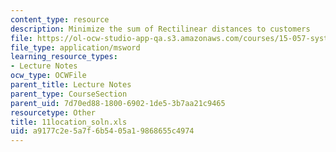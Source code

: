 ```yaml
---
content_type: resource
description: Minimize the sum of Rectilinear distances to customers
file: https://ol-ocw-studio-app-qa.s3.amazonaws.com/courses/15-057-systems-optimization-spring-2003/a9177c2e5a7f6b5405a19868655c4974_11location_soln.xls
file_type: application/msword
learning_resource_types:
- Lecture Notes
ocw_type: OCWFile
parent_title: Lecture Notes
parent_type: CourseSection
parent_uid: 7d70ed88-1800-6902-1de5-3b7aa21c9465
resourcetype: Other
title: 11location_soln.xls
uid: a9177c2e-5a7f-6b54-05a1-9868655c4974
---
```

